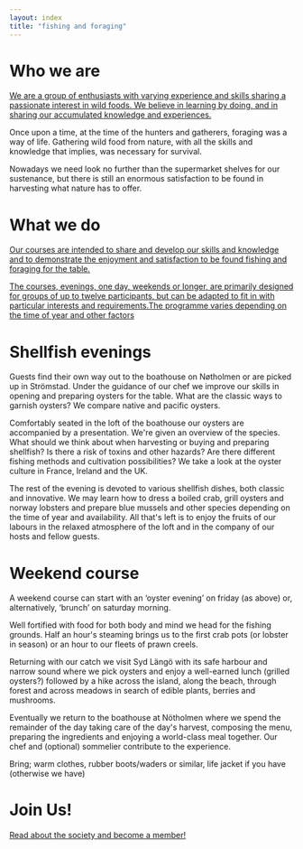```yaml
---
layout: index
title: "fishing and foraging"
---
```

 
# Who we are

[We are a group of enthusiasts with varying experience and skills sharing a passionate interest in wild foods. We believe in learning by doing, and in sharing our accumulated knowledge and experiences.](/who-we-are/)

Once upon a time, at the time of the hunters and gatherers, foraging was a way of life. Gathering wild food from nature, with all the skills and knowledge that implies, was necessary for survival.
 
 Nowadays we need look no further than the supermarket shelves for our sustenance, but there is still an enormous satisfaction to be found in harvesting what nature has to offer.   

# What we do

[Our courses are intended to share and develop our skills and knowledge and to demonstrate the enjoyment and satisfaction to be found fishing and foraging for the table.](/who-we-are/)

[The courses, evenings, one day, weekends or longer, are primarily designed for groups of up to twelve participants, but can be adapted to fit in with particular interests and requirements.The programme varies depending on the time of year and other factors](/who-we-are/)

# Shellfish evenings

Guests find their own way out to the boathouse on Nøtholmen or are picked up in Strömstad. Under the guidance of our chef we improve our skills in opening and preparing oysters for the table. What are the classic ways to garnish oysters? We compare native and pacific oysters.

Comfortably seated in the loft of the boathouse our oysters are accompanied by a presentation. We're given an overview of the species. What should we think about when harvesting or buying and preparing shellfish?  Is there a risk of toxins and other hazards? Are there different fishing methods and cultivation possibilities? We take a look at the oyster culture in France, Ireland and the UK.

The rest of the evening is devoted to various shellfish dishes, both classic and innovative. 
We may learn how to dress a boiled crab, grill oysters and norway lobsters and prepare blue mussels and other species depending on the time of year and availability. All that's left is to enjoy the fruits of our labours in the relaxed atmosphere of the loft and in the company of our hosts and fellow guests. 


# Weekend course

A weekend course can start with an ‘oyster evening’ on friday (as above) or, alternatively, ‘brunch’ on saturday morning.

Well fortified with food for both body and mind we head for the fishing grounds. Half an hour's steaming brings us to the first crab pots (or lobster in season) or an hour to our fleets of prawn creels. 

Returning with our catch we visit Syd Längö with its safe harbour and narrow sound where we pick oysters and enjoy a well-earned lunch (grilled oysters?) followed by a hike across the island, along the beach, through forest and across meadows in search of edible plants, berries and mushrooms.

Eventually we return to the boathouse at Nötholmen where we spend the remainder of the day taking care of the day's harvest, composing the menu, preparing the ingredients and enjoying a world-class meal together. Our chef and (optional) sommelier contribute to the experience.
 
Bring; warm clothes, rubber boots/waders or similar, life jacket if you have (otherwise we have)

# Join Us!

[Read about the society and become a member!](/join-us/)
